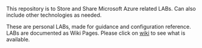 This repository is to Store and Share  Microsoft Azure related LABs. Can also include other technologies as needed.

These are personal LABs, made for guidance and configuration reference.
LABs are documented as Wiki Pages. Please click on [wiki](https://github.com/tagleiva/AzLabs/wiki) to see what is available.

